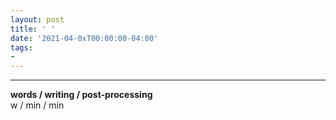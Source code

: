 ```yaml
---
layout: post
title: ' '
date: '2021-04-0xT00:00:00-04:00'
tags:
- 
--- 
```


<!-- {:target="_blank"} -->



---


<!-- hyperlink bank -->


<!-- &#042; = asterisk -->
<!-- &#039; = single quote '-->

**words / writing / post-processing**  
w / min / min